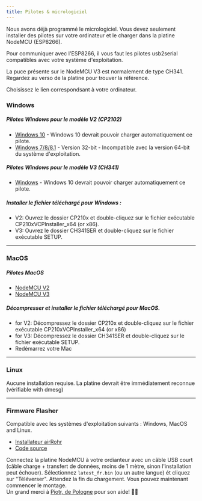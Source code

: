 ```yaml
---
title: Pilotes & micrologiciel
---
```


Nous avons déjà programmé le micrologiciel. Vous devez seulement installer des pilotes sur votre ordinateur et le charger dans la platine NodeMCU (ESP8266).

Pour communiquer avec l'ESP8266, il vous faut les pilotes usb2serial compatibles avec votre système d'exploitation.

La puce présente sur le NodeMCU V3 est normalement de type CH341. Regardez au verso de la platine pour trouver la référence.

Choisissez le lien correspondsant à votre ordinateur.

### Windows

##### Pilotes Windows pour le modèle V2 (CP2102)
* [Windows 10](https://www.silabs.com/documents/public/software/CP210x_Universal_Windows_Driver.zip) - Windows 10 devrait pouvoir charger automatiquement ce pilote.
* [Windows 7/8/8.1](https://www.silabs.com/documents/public/software/CP210x_Windows_Drivers.zip) - Version 32-bit - Incompatible avec la version 64-bit du système d'exploitation.

##### Pilotes Windows pour le modèle V3 (CH341)
* [Windows](http://www.wch.cn/downloads/file/5.html) - Windows 10 devrait pouvoir charger automatiquement ce pilote.

##### Installer le fichier téléchargé pour Windows :
* V2: Ouvrez le dossier CP210x et double-cliquez sur le fichier exécutable CP210xVCPInstaller_x64 (or x86).
* V3: Ouvrez le dossier CH341SER et double-cliquez sur le fichier exécutable SETUP.

---

### MacOS

#####  Pilotes MacOS
* [NodeMCU V2](https://www.silabs.com/documents/public/software/Mac_OSX_VCP_Driver.zip )
* [NodeMCU V3](http://www.wch.cn/downloads/file/178.html) 

#####  Décompresser et installer le fichier téléchargé pour MacOS.
* for V2: Décompressez le dossier CP210x et double-cliquez sur le fichier exécutable CP210xVCPInstaller_x64 (or x86)
* for V3: Décompressez le dossier CH341SER et double-cliquez sur le fichier exécutable SETUP.
* Redémarrez votre Mac

---

### Linux
Aucune installation requise. La platine devrait être immédiatement reconnue (vérifiable with dmesg)

---
### Firmware Flasher 
Compatible avec les systèmes d'exploitation suivants : Windows, MacOS and Linux.

* [Installateur airRohr](http://firmware.sensor.community/airrohr/flashing-tool/)
* [Code source](https://github.com/opendata-stuttgart/airrohr-firmware-flasher)

Connectez la platine NodeMCU à votre ordianteur avec un câble USB court (câble charge + transfert de données, moins de 1 mètre, sinon l'installation peut échouer). Sélectionnez `latest_fr.bin` (ou un autre langue) ét cliquez sur "Téléverser".
Attendez la fin du chargement. Vous pouvez maintenant commencer le montage.
<br>
Un grand merci à [Piotr, de Pologne](https://dropbox.inf.re/) pour son aide! 🙋‍♂️ 

